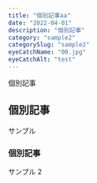 ```yaml
---
title: "個別記事aa"
date: "2022-04-01"
description: "個別記事"
category: "sample2"
categorySlug: "sample2"
eyeCatchName: "00.jpg"
eyeCatchAlt: "test"
---
```


個別記事

## 個別記事

サンプル

### 個別記事

サンプル 2
